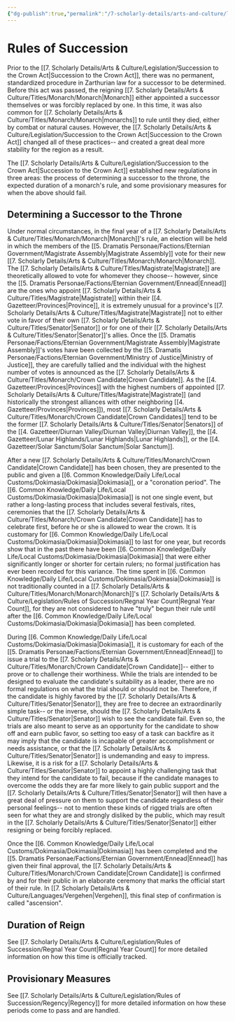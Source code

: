 ```yaml
---
{"dg-publish":true,"permalink":"/7-scholarly-details/arts-and-culture/legislation/rules-of-succession/rules-of-succession/","noteIcon":""}
---
```


# Rules of Succession

Prior to the [[7. Scholarly Details/Arts & Culture/Legislation/Succession to the Crown Act\|Succession to the Crown Act]], there was no permanent, standardized procedure in Zarthurian law for a successor to be determined. Before this act was passed, the reigning [[7. Scholarly Details/Arts & Culture/Titles/Monarch/Monarch\|Monarch]] either appointed a successor themselves or was forcibly replaced by one. In this time, it was also common for [[7. Scholarly Details/Arts & Culture/Titles/Monarch/Monarch\|monarchs]] to rule until they died, either by combat or natural causes. However, the [[7. Scholarly Details/Arts & Culture/Legislation/Succession to the Crown Act\|Succession to the Crown Act]] changed all of these practices-- and created a great deal more stability for the region as a result.

The [[7. Scholarly Details/Arts & Culture/Legislation/Succession to the Crown Act\|Succession to the Crown Act]] established new regulations in three areas: the process of determining a successor to the throne, the expected duration of a monarch's rule, and some provisionary measures for when the above should fail. 

## Determining a Successor to the Throne

Under normal circumstances, in the final year of a [[7. Scholarly Details/Arts & Culture/Titles/Monarch/Monarch\|Monarch]]'s rule, an election will be held in which the members of the [[5. Dramatis Personae/Factions/Eternian Government/Magistrate Assembly\|Magistrate Assembly]] vote for their new [[7. Scholarly Details/Arts & Culture/Titles/Monarch/Monarch\|Monarch]]. The [[7. Scholarly Details/Arts & Culture/Titles/Magistrate\|Magistrate]] are theoretically allowed to vote for whomever they choose-- however, since the [[5. Dramatis Personae/Factions/Eternian Government/Ennead\|Ennead]] are the ones who appoint [[7. Scholarly Details/Arts & Culture/Titles/Magistrate\|Magistrate]] within their [[4. Gazetteer/Provinces\|Province]], it is extremely unusual for a province's [[7. Scholarly Details/Arts & Culture/Titles/Magistrate\|Magistrate]] not to either vote in favor of their own [[7. Scholarly Details/Arts & Culture/Titles/Senator\|Senator]] or for one of their [[7. Scholarly Details/Arts & Culture/Titles/Senator\|Senator]]'s allies.  Once the [[5. Dramatis Personae/Factions/Eternian Government/Magistrate Assembly\|Magistrate Assembly]]'s votes have been collected by the [[5. Dramatis Personae/Factions/Eternian Government/Ministry of Justice\|Ministry of Justice]], they are carefully tallied and the individual with the highest number of votes is announced as the [[7. Scholarly Details/Arts & Culture/Titles/Monarch/Crown Candidate\|Crown Candidate]]. As the [[4. Gazetteer/Provinces\|Provinces]] with the highest numbers of appointed [[7. Scholarly Details/Arts & Culture/Titles/Magistrate\|Magistrate]] (and historically the strongest alliances with other neighboring [[4. Gazetteer/Provinces\|Provinces]]), most [[7. Scholarly Details/Arts & Culture/Titles/Monarch/Crown Candidate\|Crown Candidates]] tend to be the former [[7. Scholarly Details/Arts & Culture/Titles/Senator\|Senators]] of the [[4. Gazetteer/Diurnan Valley/Diurnan Valley\|Diurnan Valley]], the [[4. Gazetteer/Lunar Highlands/Lunar Highlands\|Lunar Highlands]], or the [[4. Gazetteer/Solar Sanctum/Solar Sanctum\|Solar Sanctum]].  

After a new [[7. Scholarly Details/Arts & Culture/Titles/Monarch/Crown Candidate\|Crown Candidate]] has been chosen, they are presented to the public and given a [[6. Common Knowledge/Daily Life/Local Customs/Dokimasia/Dokimasia\|Dokimasia]], or a "coronation period". The [[6. Common Knowledge/Daily Life/Local Customs/Dokimasia/Dokimasia\|Dokimasia]] is not one single event, but rather a long-lasting process that includes several festivals, rites, ceremonies that the [[7. Scholarly Details/Arts & Culture/Titles/Monarch/Crown Candidate\|Crown Candidate]]  has to celebrate first, before he or she is allowed to wear the crown. It is customary for [[6. Common Knowledge/Daily Life/Local Customs/Dokimasia/Dokimasia\|Dokimasia]] to last for one year, but records show that in the past there have been [[6. Common Knowledge/Daily Life/Local Customs/Dokimasia/Dokimasia\|Dokimasia]] that were either significantly longer or shorter for certain rulers; no formal justification has ever been recorded for this variance. The time spent in [[6. Common Knowledge/Daily Life/Local Customs/Dokimasia/Dokimasia\|Dokimasia]] is not traditionally counted in a [[7. Scholarly Details/Arts & Culture/Titles/Monarch/Monarch\|Monarch]]'s [[7. Scholarly Details/Arts & Culture/Legislation/Rules of Succession/Regnal Year Count\|Regnal Year Count]], for they are not considered to have "truly" begun their rule until after the [[6. Common Knowledge/Daily Life/Local Customs/Dokimasia/Dokimasia\|Dokimasia]] has been completed. 

During [[6. Common Knowledge/Daily Life/Local Customs/Dokimasia/Dokimasia\|Dokimasia]], it is customary for each of the [[5. Dramatis Personae/Factions/Eternian Government/Ennead\|Ennead]] to issue a trial to the [[7. Scholarly Details/Arts & Culture/Titles/Monarch/Crown Candidate\|Crown Candidate]]-- either to prove or to challenge their worthiness. While the trials are intended to be designed to evaluate the candidate's suitability as a leader, there are no formal regulations on what the trial should or should not be. Therefore, if the candidate is highly favored by the [[7. Scholarly Details/Arts & Culture/Titles/Senator\|Senator]], they are free to decree an extraordinarily simple task-- or the inverse, should the [[7. Scholarly Details/Arts & Culture/Titles/Senator\|Senator]] wish to see the candidate fail. Even so, the trials are also meant to serve as an opportunity for the candidate to show off and earn public favor, so setting too easy of a task can backfire as it may imply that the candidate is incapable of greater accomplishment or needs assistance, or that the [[7. Scholarly Details/Arts & Culture/Titles/Senator\|Senator]] is undemanding and easy to impress. Likewise, it is a risk for a [[7. Scholarly Details/Arts & Culture/Titles/Senator\|Senator]] to appoint a highly challenging task that they intend for the candidate to fail, because if the candidate manages to overcome the odds they are far more likely to gain public support and the [[7. Scholarly Details/Arts & Culture/Titles/Senator\|Senator]] will then have a great deal of pressure on them to support the candidate regardless of their personal feelings-- not to mention these kinds of rigged trials are often seen for what they are and strongly disliked by the public, which may result in the [[7. Scholarly Details/Arts & Culture/Titles/Senator\|Senator]] either resigning or being forcibly replaced. 

Once the [[6. Common Knowledge/Daily Life/Local Customs/Dokimasia/Dokimasia\|Dokimasia]] has been completed and the [[5. Dramatis Personae/Factions/Eternian Government/Ennead\|Ennead]] has given their final approval, the [[7. Scholarly Details/Arts & Culture/Titles/Monarch/Crown Candidate\|Crown Candidate]] is confirmed by and for their public in an elaborate ceremony that marks the official start of their rule. In [[7. Scholarly Details/Arts & Culture/Languages/Vergehen\|Vergehen]], this final step of confirmation is called "ascension". 

## Duration of Reign 

See [[7. Scholarly Details/Arts & Culture/Legislation/Rules of Succession/Regnal Year Count\|Regnal Year Count]] for more detailed information on how this time is officially tracked.

## Provisionary Measures 

See [[7. Scholarly Details/Arts & Culture/Legislation/Rules of Succession/Regency\|Regency]] for more detailed information on how these periods come to pass and are handled. 